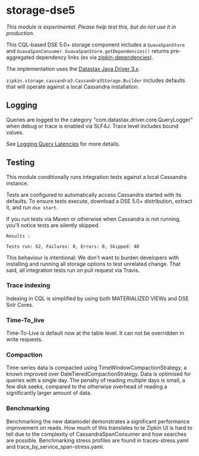 # storage-dse5

*This module is experimental. Please help test this, but do not use it in production.*

This CQL-based DSE 5.0+ storage component includes a `GuavaSpanStore` and `GuavaSpanConsumer`.
`GuavaSpanStore.getDependencies()` returns pre-aggregated dependency links (ex via [zipkin-dependencies](https://github.com/openzipkin/zipkin-dependencies)).

The implementation uses the [Datastax Java Driver 3.x](https://github.com/datastax/java-driver).

`zipkin.storage.cassandra3.Cassandra3Storage.Builder` includes defaults that will operate against a local Cassandra installation.

## Logging
Queries are logged to the category "com.datastax.driver.core.QueryLogger" when debug or trace is
enabled via SLF4J. Trace level includes bound values.

See [Logging Query Latencies](http://docs.datastax.com/en/developer/java-driver/3.0/supplemental/manual/logging/#logging-query-latencies) for more details.

## Testing
This module conditionally runs integration tests against a local Cassandra instance.

Tests are configured to automatically access Cassandra started with its defaults.
To ensure tests execute, download a DSE 5.0+ distribution, extract it, and run `dse start`.

If you run tests via Maven or otherwise when Cassandra is not running,
you'll notice tests are silently skipped.
```
Results :

Tests run: 62, Failures: 0, Errors: 0, Skipped: 48
```

This behaviour is intentional: We don't want to burden developers with
installing and running all storage options to test unrelated change.
That said, all integration tests run on pull request via Travis.

### Trace indexing

Indexing in CQL is simplified by using both MATERIALIZED VIEWs and DSE Solr Cores.

### Time-To_live
Time-To-Live is default now at the table level. It can not be overridden in write requests.

### Compaction
Time-series data is compacted using TimeWindowCompactionStrategy, a known improved over DateTieredCompactionStrategy. Data is
optimised for queries with a single day. The penalty of reading multiple days is small, a few disk seeks, compared to the
otherwise overhead of reading a significantly larger amount of data.

### Benchmarking
Benchmarking the new datamodel demonstrates a significant performance improvement on reads. How much of this translates to te
Zipkin UI is hard to tell due to the complexity of CassandraSpanConsumer and how searches are possible. Benchmarking stress
profiles are found in traces-stress.yaml and trace_by_service_span-stress.yaml.
